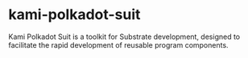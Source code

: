 # kami-polkadot-suit
Kami Polkadot Suit is a toolkit for Substrate development, designed to facilitate the rapid development of reusable program components.
